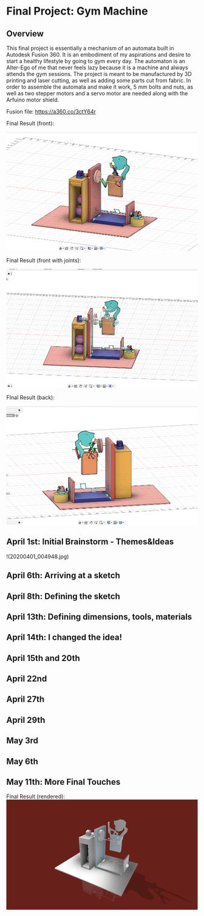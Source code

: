 # Final Project: Gym Machine
## Overview
This final project is essentially a mechanism of an automata built in Autodesk Fusion 360. It is an embodiment of my aspirations and desire to start a healthy lifestyle by going to gym every day. The automaton is an Alter-Ego of me that never feels lazy because it is a machine and always attends the gym sessions. 
The project is meant to be manufactured by 3D printing and laser cutting, as well as adding some parts cut from fabric. In order to assemble the automata and make it work, 5 mm bolts and nuts, as well as two stepper motors and a servo motor are needed along with the Arfuino motor shield. 

Fusion file: https://a360.co/3ctY64r

Final Result (front):

![GitHub Logo](frontno.png)

Final Result (front with joints):

![GitHub Logo](frontyes.png)


FInal Result (back):

![GitHub Logo](backno.png)


## April 1st: Initial Brainstorm - Themes&Ideas
!(20200401_004948.jpg)

## April 6th: Arriving at a sketch


## April 8th: Defining the sketch



## April 13th: Defining dimensions, tools, materials


## April 14th: I changed the idea!

## April 15th and 20th

## April 22nd

## April 27th

## April 29th

## May 3rd

## May 6th

## May 11th: More Final Touches

Final Result (rendered):
![GitHub Logo](Gym_end.png)

